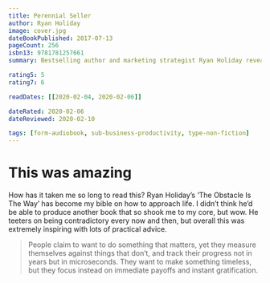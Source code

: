 ```yaml
---
title: Perennial Seller
author: Ryan Holiday
image: cover.jpg
dateBookPublished: 2017-07-13
pageCount: 256
isbn13: 9781781257661
summary: Bestselling author and marketing strategist Ryan Holiday reveals to creatives of all stripes--authors, entrepreneurs, musicians, filmmakers, fine artists--how a classic work is made and marketed.

rating5: 5
rating7: 6

readDates: [[2020-02-04, 2020-02-06]]

dateRated: 2020-02-06
dateReviewed: 2020-02-10

tags: [form-audiobook, sub-business-productivity, type-non-fiction]
---
```


# This was amazing

How has it taken me so long to read this? Ryan Holiday’s ‘The Obstacle Is The Way’ has become my bible on how to approach life. I didn’t think he’d be able to produce another book that so shook me to my core, but wow. He teeters on being contradictory every now and then, but overall this was extremely inspiring with lots of practical advice.

> People claim to want to do something that matters, yet they measure themselves against things that don’t, and track their progress not in years but in microseconds. They want to make something timeless, but they focus instead on immediate payoffs and instant gratification.
